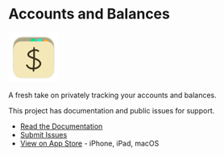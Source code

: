 # Accounts and Balances

<img src="https://github.com/rajkowski/accounts-and-balances/blob/main/docs/assets/accounts-and-balances-app-icon.png" alt="Accounts and Balances App Icon" width="100" height="100">

A fresh take on privately tracking your accounts and balances.

This project has documentation and public issues for support.

- [Read the Documentation](https://github.com/rajkowski/accounts-and-balances/wiki)
- [Submit Issues](https://github.com/rajkowski/accounts-and-balances/issues)
- [View on App Store](https://apps.apple.com/us/app/accounts-balances/id6746949741) - iPhone, iPad, macOS
